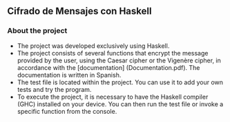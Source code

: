 
## Cifrado de Mensajes con Haskell

### About the project
- The project was developed exclusively using Haskell.
- The project consists of several functions that encrypt the message provided by the user, using the Caesar cipher or the Vigenère cipher, in accordance with the [documentation] (Documentation.pdf). The documentation is written in Spanish.
- The test file is located within the project. You can use it to add your own tests and try the program.
- To execute the project, it is necessary to have the Haskell compiler (GHC) installed on your device. You can then run the test file or invoke a specific function from the console.

